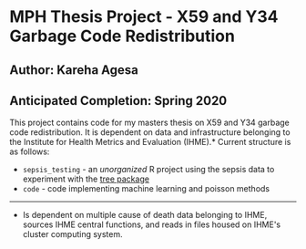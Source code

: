 # MPH Thesis Project - X59 and Y34 Garbage Code Redistribution
## Author: Kareha Agesa
## Anticipated Completion: Spring 2020

This project contains code for my masters thesis on X59 and Y34 garbage code redistribution. It is dependent on data and infrastructure belonging to the Institute for Health Metrics and Evaluation (IHME).* Current structure is as follows:
* `sepsis_testing` - an _unorganized_ R project using the sepsis data to experiment with the [tree package](https://cran.r-project.org/web/packages/tree/tree.pdf) 
* `code` - code implementing machine learning and poisson methods


-----
* Is dependent on multiple cause of death data belonging to IHME, sources IHME central functions, and reads in files housed on IHME's cluster computing system.